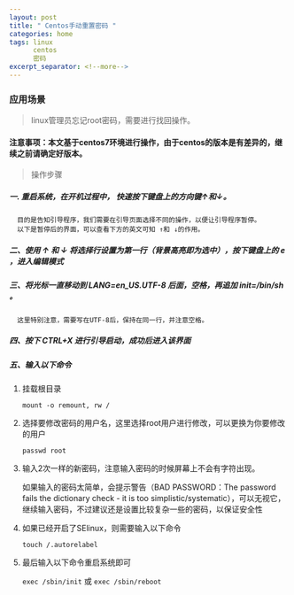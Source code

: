 ```yaml
---
layout: post
title: " Centos手动重置密码 "
categories: home
tags: linux
      centos
      密码
excerpt_separator: <!--more-->
---
```


### 应用场景

> linux管理员忘记root密码，需要进行找回操作。

<!--more-->

#### 注意事项：本文基于centos7环境进行操作，由于centos的版本是有差异的，继续之前请确定好版本。

> 操作步骤

##### 一. 重启系统，在开机过程中， 快速按下键盘上的方向键↑和↓。

      目的是告知引导程序，我们需要在引导页面选择不同的操作，以便让引导程序暂停。
      以下是暂停后的界面，可以查看下方的英文可知 ↑和 ↓的作用。

##### 二、使用 ↑ 和 ↓ 将选择行设置为第一行（背景高亮即为选中），按下键盘上的 e ，进入编辑模式

##### 三、将光标一直移动到 LANG=en_US.UTF-8 后面，空格，再追加 init=/bin/sh 。

      这里特别注意，需要写在UTF-8后，保持在同一行，并注意空格。

##### 四、按下 CTRL+X 进行引导启动，成功后进入该界面

##### 五、输入以下命令

1. 挂载根目录

    `mount -o remount, rw /`

2. 选择要修改密码的用户名，这里选择root用户进行修改，可以更换为你要修改的用户

    `passwd root`

3. 输入2次一样的新密码，注意输入密码的时候屏幕上不会有字符出现。

    如果输入的密码太简单，会提示警告（BAD PASSWORD：The password fails the dictionary check - it is too simplistic/systematic），可以无视它，继续输入密码，不过建议还是设置比较复杂一些的密码，以保证安全性

4. 如果已经开启了SElinux，则需要输入以下命令

    `touch /.autorelabel`

5. 最后输入以下命令重启系统即可

    `exec /sbin/init`
或
    `exec /sbin/reboot`
